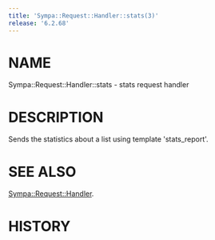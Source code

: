 ```yaml
---
title: 'Sympa::Request::Handler::stats(3)'
release: '6.2.68'
---
```


# NAME

Sympa::Request::Handler::stats - stats request handler

# DESCRIPTION

Sends the statistics about a list using template
'stats\_report'.

# SEE ALSO

[Sympa::Request::Handler](./Sympa-Request-Handler.3.md).

# HISTORY
